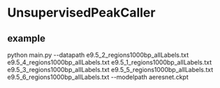 # UnsupervisedPeakCaller

## example
python main.py --datapath e9.5_2_regions1000bp_allLabels.txt e9.5_4_regions1000bp_allLabels.txt e9.5_1_regions1000bp_allLabels.txt e9.5_3_regions1000bp_allLabels.txt e9.5_5_regions1000bp_allLabels.txt e9.5_6_regions1000bp_allLabels.txt  --modelpath aeresnet.ckpt
